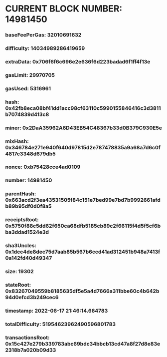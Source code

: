 # CURRENT BLOCK NUMBER: 14981450

### baseFeePerGas: 32010691632
### difficulty: 14034989286419659
### extraData: 0x706f6f6c696e2e636f6d223badad6f1ff4f13e
### gasLimit: 29970705
### gasUsed: 5316961
### hash: 0x42fb8eca08bf41dd1acc98cf63110c5990155846416c3d3811b7074839d413c8
### miner: 0x2DaA35962A6D43EB54C48367b33d0B379C930E5e
### mixHash: 0x346784e271e940f640d97815d2e787478835a9a68a7d6c0f4817c3348d679db5
### nonce: 0xb75428cce4ad0109
### number: 14981450
### parentHash: 0x663acd2f3ea43531505f84c151e7bed99e7bd7b9992661afdb89b95df0d0f8a5
### receiptsRoot: 0x5750f88c5dd62f650ca68dfb5185cb89c2f66115f4d5f5cf6bba3ddad1524e3d
### sha3Uncles: 0x1dcc4de8dec75d7aab85b567b6ccd41ad312451b948a7413f0a142fd40d49347
### size: 19302
### stateRoot: 0x83267049559b8185635df5e5a4d7666a311bbe60c4b642b94d0efcd3b249cec6
### timestamp: 2022-06-17 21:46:14.664783
### totalDifficulty: 51954623962490596801783
### transactionsRoot: 0x15c427e279b339783abc69bdc34bbcb13cd47a8f27d8e83e2318b7a020b09d33
